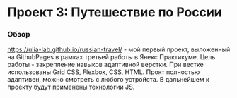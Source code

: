 # Проект 3: Путешествие по России

### Обзор
https://ulia-lab.github.io/russian-travel/ - мой первый проект, выложенный на GithubPages в рамках третьей работы в Янекс Практикуме. Цель работы - закрепление навыков адаптивной верстки. 
При вестке использованы Grid CSS, Flexbox, CSS, HTML.
Прокт полностью адаптивен, можно смотреть с любого устройста.
В дальнейшем к проекту будут применены технологии JS.
